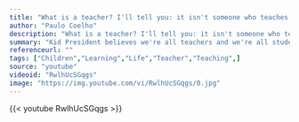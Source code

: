 ```yaml
---
title: "What is a teacher? I'll tell you: it isn't someone who teaches something, but someone who inspires the student to give of her best in order to discover what she already knows."
author: "Paulo Coelho"
description: "What is a teacher? I'll tell you: it isn't someone who teaches something, but someone who inspires the student to give of her best in order to discover what she already knows. - Paulo Coelho quotes from GetInspired365.com"
summary: "Kid President believes we're all teachers and we're all students. What are you teaching the world? Who are you learning from? Share this with a special teacher in your life!"
referenceurl: ""
tags: ["Children","Learning","Life","Teacher","Teaching",]
source: "youtube"
videoid: "RwlhUcSGqgs"
image: "https://img.youtube.com/vi/RwlhUcSGqgs/0.jpg"
---
```


{{< youtube RwlhUcSGqgs >}}
